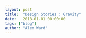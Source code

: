 ```yaml
---
layout: post
title:  "Design Stories : Gravity"
date:   2018-01-01 00:00:00
tags: ["blog"]
author: "Alex Ward"
---
```



